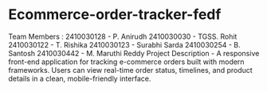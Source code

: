 # Ecommerce-order-tracker-fedf
Team Members : 
2410030128 - P. Anirudh
2410030030 - TGSS. Rohit
2410030122 - T. Rishika
2410030123 - Surabhi Sarda
2410030254 - B. Santosh 
2410030442 - M. Maruthi Reddy
Project Description - 
A responsive front-end application for tracking e-commerce orders built with modern frameworks. Users can view real-time order status, timelines, and product details in a clean, mobile-friendly interface.
